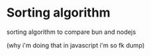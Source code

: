 # Sorting algorithm

sorting algorithm to compare bun and nodejs

(why i'm doing that in javascript i'm so fk dump)